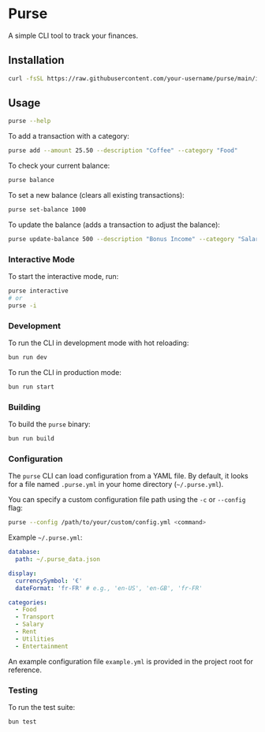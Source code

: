 # Purse

A simple CLI tool to track your finances.

## Installation

```bash
curl -fsSL https://raw.githubusercontent.com/your-username/purse/main/install.sh | sh
```

## Usage

```bash
purse --help
```

To add a transaction with a category:

```bash
purse add --amount 25.50 --description "Coffee" --category "Food"
```

To check your current balance:

```bash
purse balance
```

To set a new balance (clears all existing transactions):

```bash
purse set-balance 1000
```

To update the balance (adds a transaction to adjust the balance):

```bash
purse update-balance 500 --description "Bonus Income" --category "Salary"
```

### Interactive Mode

To start the interactive mode, run:

```bash
purse interactive
# or
purse -i
```

### Development

To run the CLI in development mode with hot reloading:

```bash
bun run dev
```

To run the CLI in production mode:

```bash
bun run start
```

### Building

To build the `purse` binary:

```bash
bun run build
```

### Configuration

The `purse` CLI can load configuration from a YAML file. By default, it looks for a file named `.purse.yml` in your home directory (`~/.purse.yml`).

You can specify a custom configuration file path using the `-c` or `--config` flag:

```bash
purse --config /path/to/your/custom/config.yml <command>
```

Example `~/.purse.yml`:

```yaml
database:
  path: ~/.purse_data.json

display:
  currencySymbol: '€'
  dateFormat: 'fr-FR' # e.g., 'en-US', 'en-GB', 'fr-FR'

categories:
  - Food
  - Transport
  - Salary
  - Rent
  - Utilities
  - Entertainment
```

An example configuration file `example.yml` is provided in the project root for reference.

### Testing

To run the test suite:

```bash
bun test
```